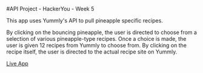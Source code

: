 #API Project - HackerYou - Week 5

This app uses Yummly's API to pull pineapple specific recipes.

By clicking on the bouncing pineapple, the user is directed to choose from a selection of various pineapple-type recipes. Once a choice is made, the user is given 12 recipes from Yummly to choose from. By clicking on the recipe itself, the user is directed to the actual recipe site on Yummly.

[Live App](www.amandamonaco.ca/pineappleApp/index.html)